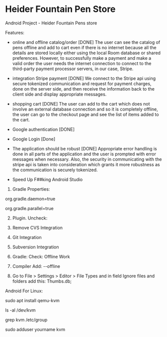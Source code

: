 # Heider Fountain Pen Store

Android Project - Heider Fountain Pens store

Features:

- online and offline catalog/order [DONE]
The user can see the catalog of pens offline and add to cart even if there is no internet because all the details are stored locally either using the local Room database or shared preferences. However, to successfully make a payment and make a valid order the user needs the internet connection to connect to the third-party payment processor servers, in our case, Stripe.


- integration Stripe payment [DONE]
We connect to the Stripe api using secure tokenized communication and request for payment charges, done on the server side, and then receive the information back to the client side and display appropriate messages.

- shopping cart [DONE]
The user can add to the cart which does not involve an external database connection and so it is completely offline, the user can go to the checkout page and see the list of items added to the cart. 

- Google authentication [DONE]

- Google Login [Done]

- The application should be robust [DONE]
Appropriate error handling is done in all parts of the application and the user is prompted with error messages when necessary. Also, the security in communicating with the stripe api is taken into consideration which grants it more robustness as the communication is securely tokenized.  

- Speed Up F##king Android Studio

1. Gradle Properties:

org.gradle.daemon=true 

org.gradle.parallel=true

2. Plugin. Uncheck:
1. Remove CVS Integration
2. Git Integration
3. Subversion Integration

3. Gradle:
Check: Offline Work

4. Compiler
Add:  --offline

5. Go to File > Settings > Editor > File Types 
and in field Ignore files and folders add this: Thumbs.db;


Android For Linux:

sudo apt install qemu-kvm

ls -al /dev/kvm

grep kvm /etc/group

sudo adduser yourname kvm

